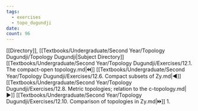 ```yaml
---
tags:
  - exercises
  - topo_dugundji
date: 
count: 96
---
```

[[Directory]], [[Textbooks/Undergraduate/Second Year/Topology Dugundji/Topology Dugundji|Subject Directory]]
[[Textbooks/Undergraduate/Second Year/Topology Dugundji/Exercises/12.1. The compact-open topology.md|🞀🞀]] [[Textbooks/Undergraduate/Second Year/Topology Dugundji/Exercises/12.6. Compact subsets of Zy.md|◀]] [[Textbooks/Undergraduate/Second Year/Topology Dugundji/Exercises/12.8. Metric topologies; relation to the c-topology.md|▶]] [[Textbooks/Undergraduate/Second Year/Topology Dugundji/Exercises/12.10. Comparison of topologies in Zy.md|🞂🞂]]
1. 